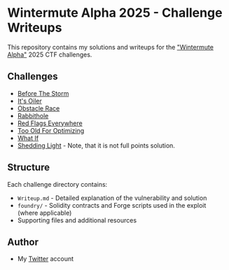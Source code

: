 # Wintermute Alpha 2025 - Challenge Writeups

This repository contains my solutions and writeups for the ["Wintermute Alpha"](https://alpha.wintermute.com/) 2025 CTF challenges.

## Challenges

- [Before The Storm](./Before%20The%20Storm/)
- [It's Oiler](./It's%20Oiler/)
- [Obstacle Race](./Obstacle%20Race/)
- [Rabbithole](./Rabbithole/)
- [Red Flags Everywhere](./Red%20Flags%20Everywhere/)
- [Too Old For Optimizing](./Too%20Old%20For%20Optimizing/)
- [What If](./What%20If/)
- [Shedding Light](./Shredding%20Light/) - Note, that it is not full points solution.

## Structure

Each challenge directory contains:
- `Writeup.md` - Detailed explanation of the vulnerability and solution
- `foundry/` - Solidity contracts and Forge scripts used in the exploit (where applicable)
- Supporting files and additional resources

## Author
- My [Twitter](https://x.com/dan_fronts) account
